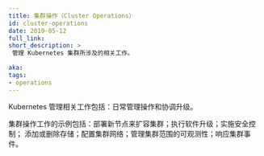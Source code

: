 ```yaml
---
title: 集群操作（Cluster Operations）
id: cluster-operations
date: 2019-05-12
full_link:
short_description: >
 管理 Kubernetes 集群所涉及的相关工作。

aka:
tags:
- operations
---
```


<!--
---
title: Cluster Operations
id: cluster-operations
date: 2019-05-12
full_link:
short_description: >
 The work involved in managing a Kubernetes cluster.

aka:
tags:
- operation
---
-->

<!--
 The work involved in managing a Kubernetes cluster: managing
day-to-day operations, and co-ordinating upgrades.
-->
Kubernetes 管理相关工作包括：日常管理操作和协调升级。

<!--
 Examples of cluster operations work include: deploying new Nodes to
scale the cluster; performing software upgrades; implementing security
controls; adding or removing storage; configuring cluster networking;
managing cluster-wide observability; and responding to events.
-->															  
集群操作工作的示例包括：部署新节点来扩容集群；执行软件升级；实施安全控制；
添加或删除存储；配置集群网络；管理集群范围的可观测性；响应集群事件。